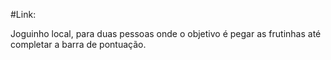 #Link:

Joguinho local, para duas pessoas onde o objetivo é pegar as frutinhas até completar a barra de pontuação.